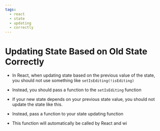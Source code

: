 ```yaml
---
tags:
  - react
  - state
  - updating
  - correctly
---
```

# Updating State Based on Old State Correctly

* In React, when updating state based on the previous value of the state, you should not use something like `setIsEditing(!isEditing)`
* Instead, you should pass a function to the `setIsEditing` function

* If your new state depends on your previous state value, you should not update the state like this.
* Instead, pass a function to your state updating function
* This function will automatically be called by React and wi
